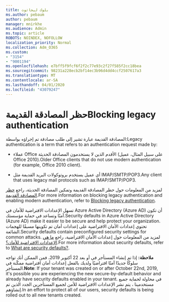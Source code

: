 ```yaml
---
title: بلوك ليجاثوث
ms.author: pebaum
author: pebaum
manager: mnirkhe
ms.audience: Admin
ms.topic: article
ROBOTS: NOINDEX, NOFOLLOW
localization_priority: Normal
ms.collection: Adm_O365
ms.custom:
- "3154"
- "9001194"
ms.openlocfilehash: e7bff5f9fcf6f2f2c77e93c2f27f585f2cc18bea
ms.sourcegitcommit: 98231a228ecb2bf14ec3b96d4dd4ccf2507617a3
ms.translationtype: MT
ms.contentlocale: ar-SA
ms.lasthandoff: 04/01/2020
ms.locfileid: "43079247"
---
```

# <a name="blocking-legacy-authentication"></a><span data-ttu-id="68b5f-102">حظر المصادقة القديمة</span><span class="sxs-lookup"><span data-stu-id="68b5f-102">Blocking legacy authentication</span></span>

<span data-ttu-id="68b5f-103">المصادقة القديمة عبارة تشير إلى طلب مصادقة تم إجراؤه بواسطة:</span><span class="sxs-lookup"><span data-stu-id="68b5f-103">Legacy authentication is a term that refers to an authentication request made by:</span></span>

- <span data-ttu-id="68b5f-104">عملاء Office الأقدم الذين لا يستخدمون المصادقة الحديثة (على سبيل المثال، عميل Office 2010).</span><span class="sxs-lookup"><span data-stu-id="68b5f-104">Older Office clients that do not use modern authentication (for example, Office 2010 client).</span></span>

- <span data-ttu-id="68b5f-105">أي عميل يستخدم بروتوكولات البريد القديمة مثل IMAP/SMTP/POP3.</span><span class="sxs-lookup"><span data-stu-id="68b5f-105">Any client that uses legacy mail protocols such as IMAP/SMTP/POP3.</span></span>

<span data-ttu-id="68b5f-106">لمزيد من المعلومات حول حظر المصادقة القديمة وتمكين المصادقة الحديثة، راجع [حظر المصادقة القديمة](https://docs.microsoft.com/azure/active-directory/conditional-access/concept-conditional-access-block-legacy-authentication).</span><span class="sxs-lookup"><span data-stu-id="68b5f-106">For more information on blocking legacy authentication and enabling modern authentication, refer to [Blocking legacy authentication](https://docs.microsoft.com/azure/active-directory/conditional-access/concept-conditional-access-block-legacy-authentication).</span></span>

<span data-ttu-id="68b5f-107">تسهل الإعدادات الافتراضية للأمان في Azure Active Directory (Azure AD) أن تكون آمنًا وتساعد في حماية مؤسستك.</span><span class="sxs-lookup"><span data-stu-id="68b5f-107">Security defaults in Azure Active Directory (Azure AD) make it easier to be secure and help protect your organization.</span></span> <span data-ttu-id="68b5f-108">تحتوي إعدادات الأمان الافتراضية على إعدادات أمان تم تكوينها مسبقًا للهجمات الشائعة.</span><span class="sxs-lookup"><span data-stu-id="68b5f-108">Security defaults contain preconfigured security settings for common attacks.</span></span>
<span data-ttu-id="68b5f-109">لمزيد من المعلومات حول إعدادات الأمان الافتراضية، راجع [ما هي الإعدادات الافتراضية للأمان؟](https://docs.microsoft.com/azure/active-directory/fundamentals/concept-fundamentals-security-defaults).</span><span class="sxs-lookup"><span data-stu-id="68b5f-109">For more information about security defaults, refer to [What are security defaults?](https://docs.microsoft.com/azure/active-directory/fundamentals/concept-fundamentals-security-defaults).</span></span> 

<span data-ttu-id="68b5f-110">**ملاحظة:** إذا تم إنشاء المستأجر في أو بعد 22 أكتوبر 2019، فمن الممكن أنك تواجه سلوكًا جديدًا آمنًا افتراضيًا ولديك بالفعل إعدادات أمان افتراضية ممكّنة في المستأجر.</span><span class="sxs-lookup"><span data-stu-id="68b5f-110">**Note**:  If your tenant was created on or after October 22nd, 2019, it's possible you are experiencing the new secure-by-default behavior and already have security defaults enabled in your tenant.</span></span>  <span data-ttu-id="68b5f-111">في محاولة لحماية جميع مستخدمينا ، يتم نشر الإعدادات الافتراضية للأمن لجميع المستأجرين الجدد الذين تم إنشاؤهم.</span><span class="sxs-lookup"><span data-stu-id="68b5f-111">In an effort to protect all of our users, security defaults is being rolled out to all new tenants created.</span></span>
